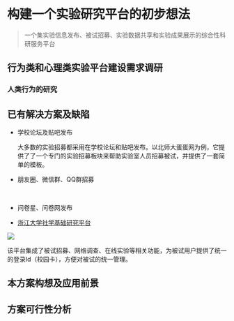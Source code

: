 # 构建一个实验研究平台的初步想法

> 一个集实验信息发布、被试招募、实验数据共享和实验成果展示的综合性科研服务平台

## 行为类和心理类实验平台建设需求调研

### 人类行为的研究



## 已有解决方案及缺陷

- 学校论坛及贴吧发布

  大多数的实验招募都采用在学校论坛和贴吧发布。以北师大蛋蛋网为例，它提供了了一个专门的实验招募板块来帮助实验室人员招募被试，并提供了一套简单的模板。

- 朋友圈、微信群、QQ群招募

  ​

- 问卷星、问卷网发布



-  [浙江大学社学基础研究平台](http://ssec.zju.edu.cn/sites/main/default.aspx)

![](http://imglf2.nosdn.127.net/img/Q20zbTVFMnRqRVdFYlRMNHAxSHRyckx1M0ZGY0pHRzNucVFQSjFpbVBFY01NK3RQd0FSeU1nPT0.png?imageView&thumbnail=500x0&quality=96&stripmeta=0&type=jpg)

该平台集成了被试招募、网络调查、在线实验等相关功能，为被试用户提供了统一的登录Id（校园卡），方便对被试的统一管理。



## 本方案构想及应用前景





## 方案可行性分析
